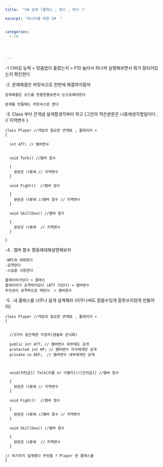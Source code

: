 ```yaml
---
title:  "C# 설계 (클래스 , 함수 , 변수 )"

excerpt: "유니티를 위한 C#  "


categories:
  - C#




---
```



-1 디버깅 능력 > 맞춤법이 틀렸는지 > F10 눌러서 하나씩 실행해보면서 뭐가 잘되어있는지 확인한다

-2. 문제해결은 머릿속으로 한번에 해결하지말자

    문제해결은 코드를 한줄한줄보면서 눈으로해야한다 

    문제를 만들때는 머릿속으로 한다 

-3. Class 부터 큰개념 설계할생각부터 하고
{그안의 작은본문은 나중에생각할일이다 , // 지역변수 }


    class Player //게임의 필요한 큰재료 , 플레이어 <
    { 
    
      int ATT; // 멤버변수 
    
    
      void Talk() //멤버 함수 

      {
        본문은 나중에 // 지역변수 
      }

      void Fight()  //멤버 함수 

      {
        본문은 나중에 //멤버 함수 // 지역변수 
      }

      void SkillUse() //멤버 함수 

      {
        본문은 나중에  // 지역변수 
      }

    }


-4 . 멤버 함수 행동에대해설명해보자 

    -NPC와 대화한다
    -공격한다
    -스킬을 사용한다

    플레이어가있다 > 클래스
    플레이어가 공격력이있다 (ATT 가있다) > 멤버변수
    주인공이 공격력으로 때린다  > 멤버함수 




-5 . 내 클래스를 너무나 쉽게 설계해라 (아무나써도 잘쓸수있게 잘못쓰지않게 만들어라)

    class Player //게임의 필요한 큰재료 , 플레이어 <
    { 
    

      //3가지 접근제한 지정자(캡슐화 은닉화)

      public int ATT; // 멤버변수 외부에도 공개
      protected int HP; // 멤버변수 자식에게만 공개
      private in DEF;  // 멤버변수 내부에게만 공개 
    


      void[리턴값]] Talk[이름 or 식별자]()[인자값]] //멤버 함수 

      {
        본문은 나중에 // 지역변수 
      }

      void Fight()  //멤버 함수 

      {
        본문은 나중에 //멤버 함수 // 지역변수 
      }

      void SkillUse() //멤버 함수 

      {
        본문은 나중에  // 지역변수 
      }

    // 여기까지 설계했다 무엇을 ? Player 란 클래스를 
    }


